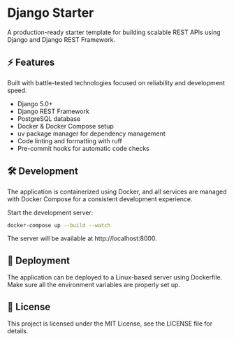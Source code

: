 # Django Starter

A production-ready starter template for building scalable REST APIs using Django and Django REST Framework.

## ⚡️ Features

Built with battle-tested technologies focused on reliability and development speed.

- Django 5.0+
- Django REST Framework
- PostgreSQL database
- Docker & Docker Compose setup
- uv package manager for dependency management
- Code linting and formatting with ruff
- Pre-commit hooks for automatic code checks

## 🛠️ Development

The application is containerized using Docker, and all services are managed with Docker Compose for a consistent development experience.

Start the development server:

```bash
docker-compose up --build --watch
 ```

The server will be available at http://localhost:8000.

## 🚀 Deployment

The application can be deployed to a Linux-based server using Dockerfile. Make sure all the environment variables are properly set up.

## 📄 License

This project is licensed under the MIT License, see the LICENSE file for details.